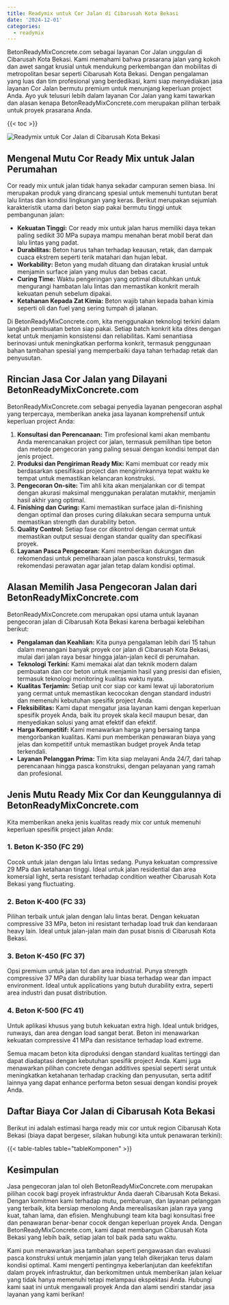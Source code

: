 ```yaml
---
title: Readymix untuk Cor Jalan di Cibarusah Kota Bekasi
date: '2024-12-01'
categories:
  - readymix
---
```


BetonReadyMixConcrete.com sebagai layanan Cor Jalan unggulan di Cibarusah Kota Bekasi. Kami memahami bahwa prasarana jalan yang kokoh dan awet sangat krusial untuk mendukung perkembangan dan mobilitas di metropolitan besar seperti Cibarusah Kota Bekasi. Dengan pengalaman yang luas dan tim profesional yang berdedikasi, kami siap menyediakan jasa layanan Cor Jalan bermutu premium untuk menunjang keperluan project Anda. Ayo yuk telusuri lebih dalam layanan Cor Jalan yang kami tawarkan dan alasan kenapa BetonReadyMixConcrete.com merupakan pilihan terbaik untuk proyek prasarana Anda.

{{< toc >}}

![Readymix untuk Cor Jalan di Cibarusah Kota Bekasi](https://betoncor8.github.io/cor/harga-beton-readymix-concrete%20(8).png)

## Mengenal Mutu Cor Ready Mix untuk Jalan Perumahan

Cor ready mix untuk jalan tidak hanya sekadar campuran semen biasa. Ini merupakan produk yang dirancang spesial untuk memenuhi tuntutan berat lalu lintas dan kondisi lingkungan yang keras. Berikut merupakan sejumlah karakteristik utama dari beton siap pakai bermutu tinggi untuk pembangunan jalan:

- **Kekuatan Tinggi:** Cor ready mix untuk jalan harus memiliki daya tekan paling sedikit 30 MPa supaya mampu menahan berat mobil berat dan lalu lintas yang padat.
- **Durabilitas:** Beton harus tahan terhadap keausan, retak, dan dampak cuaca ekstrem seperti terik matahari dan hujan lebat.
- **Workability:** Beton yang mudah dituang dan diratakan krusial untuk menjamin surface jalan yang mulus dan bebas cacat.
- **Curing Time:** Waktu pengeringan yang optimal dibutuhkan untuk mengurangi hambatan lalu lintas dan memastikan konkrit meraih kekuatan penuh sebelum dipakai.
- **Ketahanan Kepada Zat Kimia:** Beton wajib tahan kepada bahan kimia seperti oli dan fuel yang sering tumpah di jalanan.

Di BetonReadyMixConcrete.com, kita menggunakan teknologi terkini dalam langkah pembuatan beton siap pakai. Setiap batch konkrit kita dites dengan ketat untuk menjamin konsistensi dan reliabilitas. Kami senantiasa berinovasi untuk meningkatkan performa konkrit, termasuk penggunaan bahan tambahan spesial yang memperbaiki daya tahan terhadap retak dan penyusutan.

## Rincian Jasa Cor Jalan yang Dilayani BetonReadyMixConcrete.com

BetonReadyMixConcrete.com sebagai penyedia layanan pengecoran asphal yang terpercaya, memberikan aneka jasa layanan komprehensif untuk keperluan project Anda:

1. **Konsultasi dan Perencanaan:** Tim profesional kami akan membantu Anda merencanakan project cor jalan, termasuk pemilihan tipe beton dan metode pengecoran yang paling sesuai dengan kondisi tempat dan jenis project.
2. **Produksi dan Pengiriman Ready Mix:** Kami membuat cor ready mix berdasarkan spesifikasi project dan mengirimkannya tepat waktu ke tempat untuk memastikan kelancaran konstruksi.
3. **Pengecoran On-site:** Tim ahli kita akan menjalankan cor di tempat dengan akurasi maksimal menggunakan peralatan mutakhir, menjamin hasil akhir yang optimal.
4. **Finishing dan Curing:** Kami memastikan surface jalan di-finishing dengan optimal dan proses curing dilakukan secara sempurna untuk memastikan strength dan durability beton.
5. **Quality Control:** Setiap fase cor dikontrol dengan cermat untuk memastikan output sesuai dengan standar quality dan specifikasi proyek.
6. **Layanan Pasca Pengecoran:** Kami memberikan dukungan dan rekomendasi untuk pemeliharaan jalan pasca konstruksi, termasuk rekomendasi perawatan agar jalan tetap dalam kondisi optimal.

## Alasan Memilih Jasa Pengecoran Jalan dari BetonReadyMixConcrete.com

BetonReadyMixConcrete.com merupakan opsi utama untuk layanan pengecoran jalan di Cibarusah Kota Bekasi karena berbagai kelebihan berikut:

- **Pengalaman dan Keahlian:** Kita punya pengalaman lebih dari 15 tahun dalam menangani banyak proyek cor jalan di Cibarusah Kota Bekasi, mulai dari jalan raya besar hingga jalan-jalan kecil di perumahan.
- **Teknologi Terkini:** Kami memakai alat dan teknik modern dalam pembuatan dan cor beton untuk menjamin hasil yang presisi dan efisien, termasuk teknologi monitoring kualitas waktu nyata.
- **Kualitas Terjamin:** Setiap unit cor siap cor kami lewat uji laboratorium yang cermat untuk memastikan kecocokan dengan standard industri dan memenuhi kebutuhan spesifik project Anda.
- **Fleksibilitas:** Kami dapat mengatur jasa layanan kami dengan keperluan spesifik proyek Anda, baik itu proyek skala kecil maupun besar, dan menyediakan solusi yang amat efektif dan efektif.
- **Harga Kompetitif:** Kami menawarkan harga yang bersaing tanpa mengorbankan kualitas. Kami pun memberikan penawaran biaya yang jelas dan kompetitif untuk memastikan budget proyek Anda tetap terkendali.
- **Layanan Pelanggan Prima:** Tim kita siap melayani Anda 24/7, dari tahap perencanaan hingga pasca konstruksi, dengan pelayanan yang ramah dan profesional.

## Jenis Mutu Ready Mix Cor dan Keunggulannya di BetonReadyMixConcrete.com

Kita memberikan aneka jenis kualitas ready mix cor untuk memenuhi keperluan spesifik project jalan Anda:

### 1\. Beton K-350 (FC 29)

Cocok untuk jalan dengan lalu lintas sedang. Punya kekuatan compressive 29 MPa dan ketahanan tinggi. Ideal untuk jalan residential dan area komersial light, serta resistant terhadap condition weather Cibarusah Kota Bekasi yang fluctuating.

### 2\. Beton K-400 (FC 33)

Pilihan terbaik untuk jalan dengan lalu lintas berat. Dengan kekuatan compressive 33 MPa, beton ini resistant terhadap load truk dan kendaraan heavy lain. Ideal untuk jalan-jalan main dan pusat bisnis di Cibarusah Kota Bekasi.

### 3\. Beton K-450 (FC 37)

Opsi premium untuk jalan tol dan area industrial. Punya strength compressive 37 MPa dan durability luar biasa terhadap wear dan impact environment. Ideal untuk applications yang butuh durability extra, seperti area industri dan pusat distribution.

### 4\. Beton K-500 (FC 41)

Untuk aplikasi khusus yang butuh kekuatan extra high. Ideal untuk bridges, runways, dan area dengan load sangat berat. Beton ini menawarkan kekuatan compressive 41 MPa dan resistance terhadap load extreme.

Semua macam beton kita diproduksi dengan standard kualitas tertinggi dan dapat diadaptasi dengan kebutuhan spesifik project Anda. Kami juga menawarkan pilihan concrete dengan additives spesial seperti serat untuk meningkatkan ketahanan terhadap cracking dan penyusutan, serta aditif lainnya yang dapat enhance performa beton sesuai dengan kondisi proyek Anda.

## Daftar Biaya Cor Jalan di Cibarusah Kota Bekasi

Berikut ini adalah estimasi harga ready mix cor untuk region Cibarusah Kota Bekasi (biaya dapat bergeser, silakan hubungi kita untuk penawaran terkini):

{{< table-tables table="tableKomponen" >}}

## Kesimpulan

Jasa pengecoran jalan tol oleh BetonReadyMixConcrete.com merupakan pilihan cocok bagi proyek infrastruktur Anda daerah Cibarusah Kota Bekasi. Dengan komitmen kami terhadap mutu, pembaruan, dan layanan pelanggan yang terbaik, kita bersiap menolong Anda merealisasikan jalan raya yang kuat, tahan lama, dan efisien. Menghubungi team kita bagi konsultasi free dan penawaran benar-benar cocok dengan keperluan proyek Anda. Dengan BetonReadyMixConcrete.com, kami dapat membangun Cibarusah Kota Bekasi yang lebih baik, setiap jalan tol baik pada satu waktu.

Kami pun menawarkan jasa tambahan seperti pengawasan dan evaluasi pasca konstruksi untuk menjamin jalan yang telah dikerjakan terus dalam kondisi optimal. Kami mengerti pentingnya keberlanjutan dan keefektifan dalam proyek infrastruktur, dan berkomitmen untuk memberikan jalan keluar yang tidak hanya memenuhi tetapi melampaui ekspektasi Anda. Hubungi kami saat ini untuk mengawali proyek Anda dan alami sendiri standar jasa layanan yang kami berikan!
